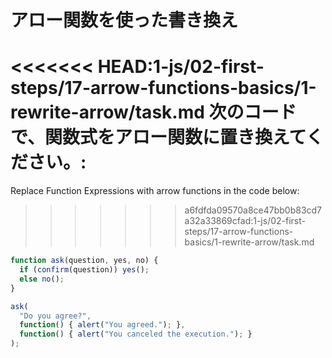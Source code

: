 
# アロー関数を使った書き換え

<<<<<<< HEAD:1-js/02-first-steps/17-arrow-functions-basics/1-rewrite-arrow/task.md
次のコードで、関数式をアロー関数に置き換えてください。:
=======
Replace Function Expressions with arrow functions in the code below:
>>>>>>> a6fdfda09570a8ce47bb0b83cd7a32a33869cfad:1-js/02-first-steps/17-arrow-functions-basics/1-rewrite-arrow/task.md

```js run
function ask(question, yes, no) {
  if (confirm(question)) yes();
  else no();
}

ask(
  "Do you agree?",
  function() { alert("You agreed."); },
  function() { alert("You canceled the execution."); }
);
```
